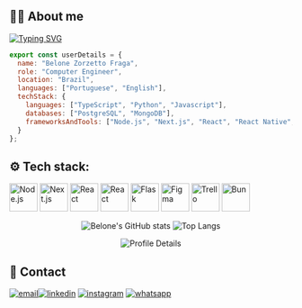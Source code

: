 
## 🧔🏻 About me
[![Typing SVG](https://readme-typing-svg.demolab.com?font=Fira+Code&weight=500&size=24&pause=500&center=true&vCenter=true&multiline=true&width=500&lines=Belone+Zorzetto+Fraga)](https://git.io/typing-svg)




```javascript
export const userDetails = {
  name: "Belone Zorzetto Fraga",
  role: "Computer Engineer",
  location: "Brazil",
  languages: ["Portuguese", "English"],
  techStack: {
    languages: ["TypeScript", "Python", "Javascript"],
    databases: ["PostgreSQL", "MongoDB"],
    frameworksAndTools: ["Node.js", "Next.js", "React", "React Native", "Flask", "Python", "Figma", "Trello", "Bun"]
  }
};
```

## ⚙️ Tech stack:


<p align="left">
  <img src="https://cdn.jsdelivr.net/gh/devicons/devicon/icons/nodejs/nodejs-original.svg" alt="Node.js" width="50" height="50"/>
  <img src="https://cdn.jsdelivr.net/gh/devicons/devicon/icons/nextjs/nextjs-original.svg" alt="Next.js" width="50" height="50"/>
  <img src="https://cdn.jsdelivr.net/gh/devicons/devicon/icons/react/react-original.svg" alt="React" width="50" height="50"/>
    <img src="https://cdn.jsdelivr.net/gh/devicons/devicon/icons/python/python-original.svg" alt="React" width="50" height="50"/>
  <img src="https://cdn.jsdelivr.net/gh/devicons/devicon/icons/flask/flask-original.svg" alt="Flask" width="50" height="50"/>
  <img src="https://cdn.jsdelivr.net/gh/devicons/devicon/icons/figma/figma-original.svg" alt="Figma" width="50" height="50"/>
  <img src="https://img.icons8.com/color/48/000000/trello.png" alt="Trello" width="50" height="50"/>
  <img src="https://bun.sh/logo.svg" alt="Bun" width="50" height="50"/>
</p>

<p align="center">
  <img src="https://github-readme-stats.vercel.app/api?username=belonedf&show_icons=true&theme=dark" alt="Belone's GitHub stats" />
  <img src="https://github-readme-stats.vercel.app/api/top-langs/?username=belonedf&layout=compact&theme=dark" alt="Top Langs" />
</p>

<p align="center">
  <img src="http://github-profile-summary-cards.vercel.app/api/cards/profile-details?username=belonedf&theme=tokyonight" alt="Profile Details" />
</p>

## 🔗 Contact

[![email](https://img.shields.io/badge/email-000?style=for-the-badge&logo=mail.ru&logoColor=white)](mailto:belonezf@proton.me)[![linkedin](https://img.shields.io/badge/linkedin-0A66C2?style=for-the-badge&logo=linkedin&logoColor=white)](https://www.linkedin.com/in/belonedordetefraga/) [![instagram](https://img.shields.io/badge/instagram-red?style=for-the-badge&logo=instagram&logoColor=white)](https://www.instagram.com/belone.fraga)
[![whatsapp](https://img.shields.io/badge/whatsapp-green?style=for-the-badge&logo=whatsapp&logoColor=white)](https://web.whatsapp.com/5548991748301)
